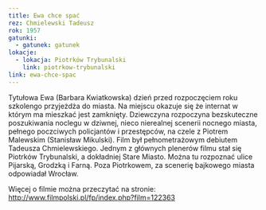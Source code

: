 ```yaml
---
title: Ewa chce spać
rez: Chmielewski Tadeusz
rok: 1957
gatunki: 
  - gatunek: gatunek
lokacje:
  - lokacja: Piotrków Trybunalski
    link: piotrkow-trybunalski
link: ewa-chce-spac
---
```

Tytułowa Ewa (Barbara Kwiatkowska) dzień przed rozpoczęciem roku szkolengo przyjeżdża do miasta. Na miejscu okazuje się że internat w którym ma mieszkać jest zamknięty. Dziewczyna rozpoczyna bezskuteczne poszukiwania noclegu w dziwnej, nieco nierealnej scenerii nocnego miasta, pełnego poczciwych policjantów i przestępców, na czele z Piotrem Malewskim (Stanisław Mikulski). Film był pełnometrażowym debiutem Tadeusza Chmielewskiego.
Jednym z głównych plenerów filmu stał się Piotrków Trybunalski, a dokładniej Stare Miasto. Można tu rozpoznać ulice Pijarską, Grodzką i Farną. Poza Piotrkowem, za scenerię bajkowego miasta odpowiadał Wrocław.  

Więcej o filmie można przeczytać na stronie: http://www.filmpolski.pl/fp/index.php?film=122363
